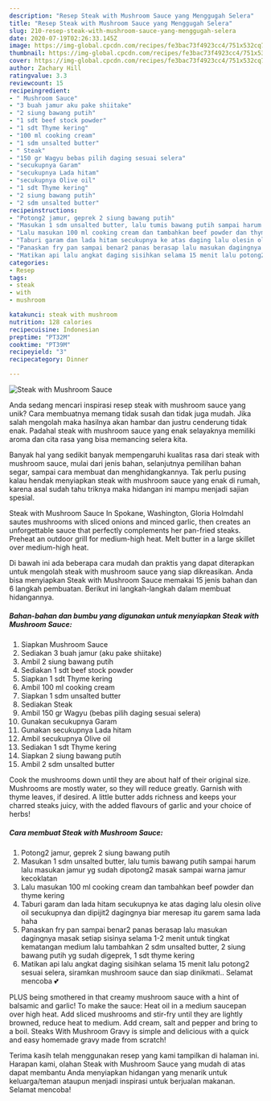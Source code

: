 ```yaml
---
description: "Resep Steak with Mushroom Sauce yang Menggugah Selera"
title: "Resep Steak with Mushroom Sauce yang Menggugah Selera"
slug: 210-resep-steak-with-mushroom-sauce-yang-menggugah-selera
date: 2020-07-19T02:26:33.145Z
image: https://img-global.cpcdn.com/recipes/fe3bac73f4923cc4/751x532cq70/steak-with-mushroom-sauce-foto-resep-utama.jpg
thumbnail: https://img-global.cpcdn.com/recipes/fe3bac73f4923cc4/751x532cq70/steak-with-mushroom-sauce-foto-resep-utama.jpg
cover: https://img-global.cpcdn.com/recipes/fe3bac73f4923cc4/751x532cq70/steak-with-mushroom-sauce-foto-resep-utama.jpg
author: Zachary Hill
ratingvalue: 3.3
reviewcount: 15
recipeingredient:
- " Mushroom Sauce"
- "3 buah jamur aku pake shiitake"
- "2 siung bawang putih"
- "1 sdt beef stock powder"
- "1 sdt Thyme kering"
- "100 ml cooking cream"
- "1 sdm unsalted butter"
- " Steak"
- "150 gr Wagyu bebas pilih daging sesuai selera"
- "secukupnya Garam"
- "secukupnya Lada hitam"
- "secukupnya Olive oil"
- "1 sdt Thyme kering"
- "2 siung bawang putih"
- "2 sdm unsalted butter"
recipeinstructions:
- "Potong2 jamur, geprek 2 siung bawang putih"
- "Masukan 1 sdm unsalted butter, lalu tumis bawang putih sampai harum lalu masukan jamur yg sudah dipotong2 masak sampai warna jamur kecoklatan"
- "Lalu masukan 100 ml cooking cream dan tambahkan beef powder dan thyme kering"
- "Taburi garam dan lada hitam secukupnya ke atas daging lalu olesin olive oil secukupnya dan dipijit2 dagingnya biar meresap itu garem sama lada haha"
- "Panaskan fry pan sampai benar2 panas berasap lalu masukan dagingnya masak setiap sisinya selama 1-2 menit untuk tingkat kematangan medium lalu tambahkan 2 sdm unsalted butter, 2 siung bawang putih yg sudah digeprek, 1 sdt thyme kering"
- "Matikan api lalu angkat daging sisihkan selama 15 menit lalu potong2 sesuai selera, siramkan mushroom sauce dan siap dinikmati.. Selamat mencoba 💕"
categories:
- Resep
tags:
- steak
- with
- mushroom

katakunci: steak with mushroom 
nutrition: 128 calories
recipecuisine: Indonesian
preptime: "PT32M"
cooktime: "PT39M"
recipeyield: "3"
recipecategory: Dinner

---
```



![Steak with Mushroom Sauce](https://img-global.cpcdn.com/recipes/fe3bac73f4923cc4/751x532cq70/steak-with-mushroom-sauce-foto-resep-utama.jpg)

Anda sedang mencari inspirasi resep steak with mushroom sauce yang unik? Cara membuatnya memang tidak susah dan tidak juga mudah. Jika salah mengolah maka hasilnya akan hambar dan justru cenderung tidak enak. Padahal steak with mushroom sauce yang enak selayaknya memiliki aroma dan cita rasa yang bisa memancing selera kita.

Banyak hal yang sedikit banyak mempengaruhi kualitas rasa dari steak with mushroom sauce, mulai dari jenis bahan, selanjutnya pemilihan bahan segar, sampai cara membuat dan menghidangkannya. Tak perlu pusing kalau hendak menyiapkan steak with mushroom sauce yang enak di rumah, karena asal sudah tahu triknya maka hidangan ini mampu menjadi sajian spesial.

Steak with Mushroom Sauce In Spokane, Washington, Gloria Holmdahl sautes mushrooms with sliced onions and minced garlic, then creates an unforgettable sauce that perfectly complements her pan-fried steaks. Preheat an outdoor grill for medium-high heat. Melt butter in a large skillet over medium-high heat.


Di bawah ini ada beberapa cara mudah dan praktis yang dapat diterapkan untuk mengolah steak with mushroom sauce yang siap dikreasikan. Anda bisa menyiapkan Steak with Mushroom Sauce memakai 15 jenis bahan dan 6 langkah pembuatan. Berikut ini langkah-langkah dalam membuat hidangannya.

<!--inarticleads1-->

##### Bahan-bahan dan bumbu yang digunakan untuk menyiapkan Steak with Mushroom Sauce:

1. Siapkan  Mushroom Sauce
1. Sediakan 3 buah jamur (aku pake shiitake)
1. Ambil 2 siung bawang putih
1. Sediakan 1 sdt beef stock powder
1. Siapkan 1 sdt Thyme kering
1. Ambil 100 ml cooking cream
1. Siapkan 1 sdm unsalted butter
1. Sediakan  Steak
1. Ambil 150 gr Wagyu (bebas pilih daging sesuai selera)
1. Gunakan secukupnya Garam
1. Gunakan secukupnya Lada hitam
1. Ambil secukupnya Olive oil
1. Sediakan 1 sdt Thyme kering
1. Siapkan 2 siung bawang putih
1. Ambil 2 sdm unsalted butter


Cook the mushrooms down until they are about half of their original size. Mushrooms are mostly water, so they will reduce greatly. Garnish with thyme leaves, if desired. A little butter adds richness and keeps your charred steaks juicy, with the added flavours of garlic and your choice of herbs! 

<!--inarticleads2-->

##### Cara membuat Steak with Mushroom Sauce:

1. Potong2 jamur, geprek 2 siung bawang putih
1. Masukan 1 sdm unsalted butter, lalu tumis bawang putih sampai harum lalu masukan jamur yg sudah dipotong2 masak sampai warna jamur kecoklatan
1. Lalu masukan 100 ml cooking cream dan tambahkan beef powder dan thyme kering
1. Taburi garam dan lada hitam secukupnya ke atas daging lalu olesin olive oil secukupnya dan dipijit2 dagingnya biar meresap itu garem sama lada haha
1. Panaskan fry pan sampai benar2 panas berasap lalu masukan dagingnya masak setiap sisinya selama 1-2 menit untuk tingkat kematangan medium lalu tambahkan 2 sdm unsalted butter, 2 siung bawang putih yg sudah digeprek, 1 sdt thyme kering
1. Matikan api lalu angkat daging sisihkan selama 15 menit lalu potong2 sesuai selera, siramkan mushroom sauce dan siap dinikmati.. Selamat mencoba 💕


PLUS being smothered in that creamy mushroom sauce with a hint of balsamic and garlic! To make the sauce: Heat oil in a medium saucepan over high heat. Add sliced mushrooms and stir-fry until they are lightly browned, reduce heat to medium. Add cream, salt and pepper and bring to a boil. Steaks With Mushroom Gravy is simple and delicious with a quick and easy homemade gravy made from scratch! 

Terima kasih telah menggunakan resep yang kami tampilkan di halaman ini. Harapan kami, olahan Steak with Mushroom Sauce yang mudah di atas dapat membantu Anda menyiapkan hidangan yang menarik untuk keluarga/teman ataupun menjadi inspirasi untuk berjualan makanan. Selamat mencoba!
